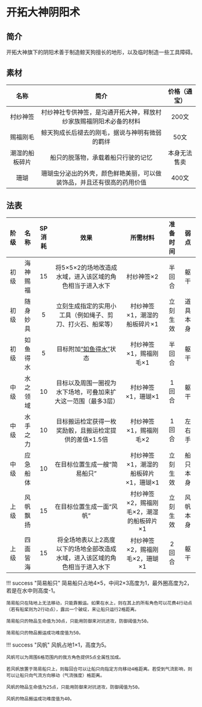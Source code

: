 # 开拓大神阴阳术

## 简介

开拓大神旗下的阴阳术善于制造鲸天狗擅长的地形，以及临时制造一些工具障碍。

## 素材

名称|简介|价格（通宝）
:--:|:--:|:--:
村纱神签|村纱神社专供神签，是沟通开拓大神，释放村纱家族赐福阴阳术必备的材料|200文
赐福刚毛|鲸天狗成长后褪去的刚毛，据说与神明有微弱的羁绊|50文
潮湿的船板碎片|船只的脱落物，承载着船只行驶的记忆|本身无法售卖
珊瑚|珊瑚虫分泌出的外壳，颜色鲜艳美丽，可以做装饰品，并且还有很高的药用价值|400文

## 法表

阶级|名称|SP消耗|效果|所需材料|准备时间|弱点
:--:|:--:|:--:|:--:|:--:|:--:|:--:
初级|海神赐福|15|将5×5×2的场地改造成水域，进入该区域的角色相当于进入水下|村纱神签×2|半回合|躯干
初级|随身妙具|5|立刻生成指定的实用小工具（例如绳子、剪刀、打火石、船桨等）|村纱神签×1，潮湿的船板碎片×1|立刻生效|道具本身
初级|如鱼得水|5|目标附加<a href="../../../../status/normal/#如鱼得水" target="_blank">“如鱼得水”</a>状态|村纱神签×1，赐福刚毛×1|半回合|躯干
中级|水之领域|10|目标以及周围一圈视为水下场地，可叠加来扩大这一范围（最多3层）|村纱神签×1，珊瑚×1|1回合|躯干
中级|水手之力|10|目标搬运检定获得一枚奖励骰，且搬运检定提供的差值×1.5倍|村纱神签×1，赐福刚毛×2|1回合|左右手
中级|应急船体|10|在目标位置生成一艘“简易船只”|村纱神签×1，潮湿的船板碎片×1，珊瑚×1|立刻生效|船只本身
上级|风帆飘扬|15|在目标位置生成一面“风帆”|村纱神签×2，赐福刚毛×2，潮湿的船板碎片×1|立刻生效|风帆本身
上级|四面皆海|15|将全场地表以上2高度以下的场地全部改造成水域，进入该区域的角色相当于进入水下|村纱神签×2，赐福刚毛×2，珊瑚×1|2回合|躯干

!!! success "简易船只"
    简易船只占地4×5，中间2×3高度为1，最外圈高度为2，若是在水中则高度-1。

    简易船只在陆地上无法移动，只能靠搬运。如果在水上，则在其上的所有角色可以花费4行动点（若有船桨则为2行动点），露出一个破绽，来让船只运行2格距离。

    简易船只的物品生命值为30点，只能用防御来对抗进攻，防御阈值为50。

    简易船只的物品搬运成功难度值为50。

!!! success "风帆"
    风帆占地1×1，高度为5。

    风帆可以为周围6格范围内的我方角色提供5点全属性加成。

    若风帆放置于简易船只上，则每回合可以让船只向指定方向移动4格距离。若受到气流影响，则可以让船只向气流方向移动（气流强度）格距离。

    风帆的物品生命值为25点，只能用防御来对抗进攻，防御阈值为50。

    风帆的物品搬运成功难度值为40。

